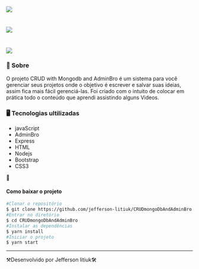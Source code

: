 <h1>
   <img src="https://media.giphy.com/media/G8SNEk4JwU8JwBjWvM/giphy.gif">
</h1>
<h1>
   <img src="https://media.giphy.com/media/WBJzQCnOdL5jbY4AlH/giphy.gif">
</h1>

<h1>
<img src="https://media.giphy.com/media/zKDe8FM0eTEeNDojLK/giphy.gif">
</h1>


<h3>👀 Sobre</h3>

O projeto CRUD with Mongodb and AdminBro é um sistema para você gerenciar seus projetos onde o objetivo é escrever e salvar suas ideias, assim fica mais fácil gerenciá-las. Foi criado com o intuito de colocar em prática todo o conteúdo que aprendi assistindo alguns Videos. 


<h3>🖥 Tecnologias ultilizadas</h3>

- javaScript
- AdminBro
- Express
- HTML
- Nodejs
- Bootstrap
- CSS3


📂 <h4>Como baixar o projeto</h4>
```bash
#Clonar o repositório
$ git clone https://github.com/jefferson-litiuk/CRUDmongoDbAndAdminBro.git
#Entrar no diretório 
$ cd CRUDmongoDbAndAdminBro
#Instalar as dependências
$ yarn install
#Iniciar o projeto
$ yarn start
```
---
⚒Desenvolvido por Jefferson litiuk🛠